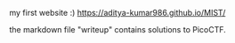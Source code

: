  my first website :)
https://aditya-kumar986.github.io/MIST/

the markdown file "writeup" contains solutions to PicoCTF.
